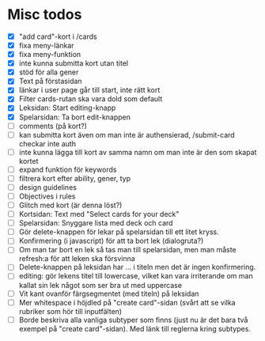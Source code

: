 # Misc todos
- [x] "add card"-kort i /cards
- [x] fixa meny-länkar
- [x] fixa meny-funktion
- [x] inte kunna submitta kort utan titel
- [x] stöd för alla gener
- [x] Text på förstasidan
- [x] länkar i user page går till start, inte rätt kort
- [x] Filter cards-rutan ska vara dold som default
- [x] Leksidan: Start editing-knapp
- [x] Spelarsidan: Ta bort edit-knappen
- [ ] comments (på kort?)
- [ ] kan submitta kort även om man inte är authensierad, /submit-card checkar inte auth
- [ ] inte kunna lägga till kort av samma namn om man inte är den som skapat kortet
- [ ] expand funktion för keywords
- [ ] filtrera kort efter ability, gener, typ
- [ ] design guidelines
- [ ] Objectives i rules
- [ ] Glitch med kort (är denna löst?)
- [ ] Kortsidan: Text med "Select cards for your deck"
- [ ] Spelarsidan: Snyggare lista med deck och card
- [ ] Gör delete-knappen för lekar på spelarsidan till ett litet kryss.
- [ ] Konfirmering (i javascript) för att ta bort lek (dialogruta?)
- [ ] Om man tar bort en lek så tas man till spelarsidan, men man måste refresh:a för att leken ska försvinna
- [ ] Delete-knappen på leksidan har ... i titeln men det är ingen konfirmering.
- [ ] editing: <lektitel> gör lekens titel till lowercase, vilket kan vara irriterande om man kallat sin lek något som ser bra ut med uppercase
- [ ] Vit kant ovanför färgsegmentet (med titeln) på leksidan
- [ ] Mer whitespace i höjdled på "create card"-sidan (svårt att se vilka rubriker som hör till inputfälten)
- [ ] Borde beskriva alla vanliga subtyper som finns (just nu är det bara två exempel på "create card"-sidan). Med länk till reglerna kring subtypes.

